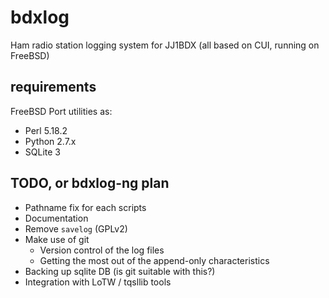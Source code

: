 # bdxlog

Ham radio station logging system for JJ1BDX (all based on CUI, running on FreeBSD)

## requirements

FreeBSD Port utilities as:

* Perl 5.18.2
* Python 2.7.x
* SQLite 3

## TODO, or bdxlog-ng plan

* Pathname fix for each scripts
* Documentation
* Remove `savelog` (GPLv2)
* Make use of git
   * Version control of the log files
   * Getting the most out of the append-only characteristics
* Backing up sqlite DB (is git suitable with this?)
* Integration with LoTW / tqsllib tools
